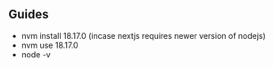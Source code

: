 ## Guides
- nvm install 18.17.0 (incase nextjs requires newer version of nodejs)
- nvm use 18.17.0
- node -v